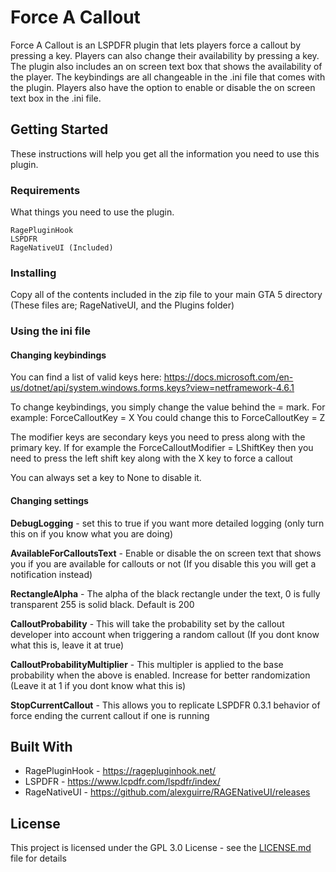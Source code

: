 # Force A Callout

Force A Callout is an LSPDFR plugin that lets players force a callout by pressing a key.
Players can also change their availability by pressing a key.
The plugin also includes an on screen text box that shows the availability of the player.
The keybindings are all changeable in the .ini file that comes with the plugin.
Players also have the option to enable or disable the on screen text box in the .ini file.

## Getting Started

These instructions will help you get all the information you need to use this plugin.

### Requirements

What things you need to use the plugin.

```
RagePluginHook
LSPDFR
RageNativeUI (Included)
```

### Installing

Copy all of the contents included in the zip file to your main GTA 5 directory (These files are; RageNativeUI, and the Plugins folder)

### Using the ini file


#### Changing keybindings

You can find a list of valid keys here: https://docs.microsoft.com/en-us/dotnet/api/system.windows.forms.keys?view=netframework-4.6.1

To change keybindings, you simply change the value behind the = mark.
For example: ForceCalloutKey = X 
You could change this to ForceCalloutKey = Z

The modifier keys are secondary keys you need to press along with the primary key.
If for example the ForceCalloutModifier = LShiftKey then you need to press the left shift key along with the X key to force a callout

You can always set a key to None to disable it.

#### Changing settings

**DebugLogging** - set this to true if you want more detailed logging (only turn this on if you know what you are doing)

**AvailableForCalloutsText** - Enable or disable the on screen text that shows you if you are available for callouts or not (If you disable this you will get a notification instead)

**RectangleAlpha** - The alpha of the black rectangle under the text, 0 is fully transparent 255 is solid black. Default is 200

**CalloutProbability** - This will take the probability set by the callout developer into account when triggering a random callout (If you dont know what this is, leave it at true)

**CalloutProbabilityMultiplier** - This multipler is applied to the base probability when the above is enabled. Increase for better randomization (Leave it at 1 if you dont know what this is)

**StopCurrentCallout** - This allows you to replicate LSPDFR 0.3.1 behavior of force ending the current callout if one is running 

## Built With

* RagePluginHook - https://ragepluginhook.net/
* LSPDFR - https://www.lcpdfr.com/lspdfr/index/
* RageNativeUI - https://github.com/alexguirre/RAGENativeUI/releases

## License

This project is licensed under the GPL 3.0 License - see the [LICENSE.md](LICENSE.md) file for details
